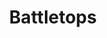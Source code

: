 ---
title: Battletops
crosslinks:
- Surface
- shitpost
- pcmasterrace
- Dell
- Rainmeter
- Overwatch
- macsetups
---